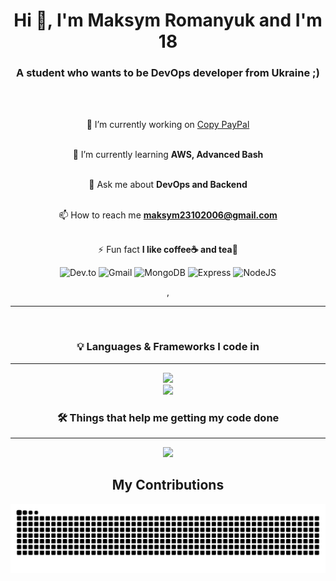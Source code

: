 <h1 align="center">Hi 👋, I'm Maksym Romanyuk and I'm 18</h1>
<h3 align="center">A student who wants to be DevOps developer from Ukraine ;)</h3>
<br><br>
<div align="center">

🔭 I’m currently working on [Copy PayPal](https://github.com/Lavash2310/pay-pal-project.git)  
<br>

🌱 I’m currently learning **AWS, Advanced Bash**  
<br>

💬 Ask me about **DevOps and Backend**  
<br>

📫 How to reach me **maksym23102006@gmail.com**  
<br>

⚡ Fun fact **I like coffee☕ and tea🍵**

![Dev.to](https://img.shields.io/badge/dev.to-0A0A0A?style=for-the-badge&logo=devdotto&logoColor=white)
![Gmail](https://img.shields.io/badge/Gmail-D14836?style=for-the-badge&logo=gmail&logoColor=white)
![MongoDB](https://img.shields.io/badge/MongoDB-4EA94B?style=for-the-badge&logo=mongodb&logoColor=white)
![Express](https://img.shields.io/badge/Express%20js-000000?style=for-the-badge&logo=express&logoColor=white)
![NodeJS](https://img.shields.io/badge/Node%20js-339933?style=for-the-badge&logo=nodedotjs&logoColor=white)

,
<hr>

</div>

<br/>

<h3 align="center">💡 Languages & Frameworks I code in</h3>
<hr>
<p align="center">
  <a href="https://skillicons.dev">
    <img src="https://skillicons.dev/icons?i=html,css,js,ts,py,react,docker,express,mysql" /><br>
    <img src="https://skillicons.dev/icons?i=nginx,kubernetes,fastapi,nodejs" />
  </a>
</p>

<h3 align="center">🛠️ Things that help me getting my code done</h3>
<hr>
<p align="center">
  <a href="https://skillicons.dev">
    <img src="https://skillicons.dev/icons?i=linux,bash,git,github,jenkins,npm,terraform,apple,windows,aws,azure" /><br>
  </a>
</p>

<div align="center">
  <h2>My Contributions</h2>
</div>

![snake gif](https://github.com/Lavash2310/Lavash2310/blob/output/github-snake.svg)

